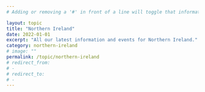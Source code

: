 ```yaml
---
# Adding or removing a '#' in front of a line will toggle that information off and on from being processed. 

layout: topic
title: "Northern Ireland"
date: 2022-01-01
excerpt: "All our latest information and events for Northern Ireland."
category: northern-ireland
# image: ""
permalink: /topic/northern-ireland
# redirect_from: 
# - 
# redirect_to: 
# - 
---
```


